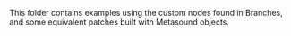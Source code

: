 This folder contains examples using the custom nodes found in Branches, and some equivalent patches built with Metasound objects.

